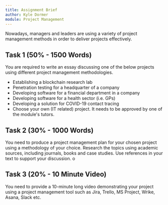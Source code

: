 ```yaml
---
title: Assignment Brief
author: Kyle Dormer
module: Project Management
---
```

Nowadays, managers and leaders are using a variety of project management methods in order to deliver projects effectively.

## Task 1 (50% - 1500 Words)
You are required to write an essay discussing one of the below projects using different project management methodologies.
* Establishing a blockchain research lab
* Penetration testing for a headquarter of a company
* Developing software for a financial department in a company
* Developing software for a health sector (i.e. GPs)
* Developing a solution for COVID-19 contact tracing
* Choose your own (IT related) project. It needs to be approved by one of the module's tutors.

## Task 2 (30% - 1000 Words)
You need to produce a project management plan for your chosen project using a methodology of your choice. Research the topics using academic sources, including journals, books and case studies. Use references in your text to support your discussion. o

## Task 3 (20% - 10 Minute Video)
You need to provide a 10-minute long video demonstrating your project using a project management tool such as Jira, Trello, MS Project, Wrike, Asana, Slack etc.